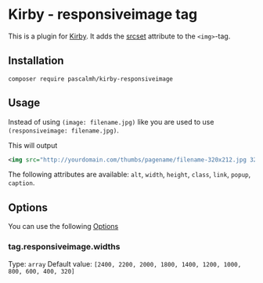 # Kirby - responsiveimage tag

This is a plugin for [Kirby](http://getkirby.com/).
It adds the [srcset](https://developer.mozilla.org/en-US/docs/Web/HTML/Element/img#attr-srcset) attribute to the `<img>`-tag.

## Installation

`composer require pascalmh/kirby-responsiveimage`

## Usage

Instead of using `(image: filename.jpg)` like you are used to use `(responsiveimage: filename.jpg)`.

This will output

```xml
<img src="http://yourdomain.com/thumbs/pagename/filename-320x212.jpg 320w" srcset="http://yourdomain.com/thumbs/pagename/filename-1200x795.jpg 1200w, http://yourdomain.com/thumbs/pagename/filename-1000x662.jpg 1000w, http://yourdomain.com/thumbs/pagename/filename-800x530.jpg 800w, http://yourdomain.com/thumbs/pagename/filename-600x397.jpg 600w, http://yourdomain.com/thumbs/pagename/filename-400x265.jpg 400w, http://yourdomain.com/thumbs/pagename/filename-320x212.jpg 320w">
```

The following attributes are available: `alt`, `width`, `height`, `class`, `link`, `popup`, `caption`.

## Options

You can use the following [Options](http://getkirby.com/docs/advanced/options)

### tag.responsiveimage.widths
Type: `array`
Default value: `[2400, 2200, 2000, 1800, 1400, 1200, 1000, 800, 600, 400, 320]`
